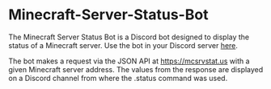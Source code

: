 # Minecraft-Server-Status-Bot

The Minecraft Server Status Bot is a Discord bot designed to display the status of a Minecraft server. Use the bot in your Discord server [here](https://discord.com/api/oauth2/authorize?client_id=809205063330693171&permissions=2048&scope=bot).

The bot makes a request via the JSON API at https://mcsrvstat.us with a given Minecraft server address. The values from the response are displayed on a Discord channel from where the .status command was used.

